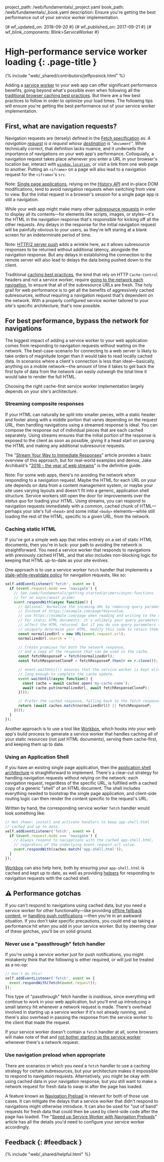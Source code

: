 project_path: /web/fundamentals/_project.yaml book_path: /web/fundamentals/_book.yaml description: Ensure you're getting the best performance out of your service worker implementation.

{# wf_updated_on: 2018-09-20 #} {# wf_published_on: 2017-09-21 #} {# wf_blink_components: Blink>ServiceWorker #}

# High-performance service worker loading {: .page-title }

{% include "web/_shared/contributors/jeffposnick.html" %}

Adding a [service worker](/web/fundamentals/getting-started/primers/service-workers) to your web app can offer significant performance benefits, going beyond what's possible even when following all the [traditional browser caching best practices](/web/fundamentals/performance/optimizing-content-efficiency/http-caching). But there are a few best practices to follow in order to optimize your load times. The following tips will ensure you're getting the best performance out of your service worker implementation.

## First, what are navigation requests?

Navigation requests are (tersely) defined in the [Fetch specification](https://fetch.spec.whatwg.org/#navigation-request) as: *A navigation [request](https://fetch.spec.whatwg.org/#concept-request) is a request whose [destination](https://fetch.spec.whatwg.org/#concept-request-destination) is "`document`".* While technically correct, that definition lacks nuance, and it undersells the importance of navigations on your web app's performance. Colloquially, a navigation request takes place whenever you enter a URL in your browser's location bar, interact with
<code><a href="https://developer.mozilla.org/en-US/docs/Web/API/Window/location">window.location</a></code>, or visit a link from one web page to another. Putting an `<iframe>` on a page will also lead to a navigation request for the `<iframe>`'s `src`.

Note: [Single page applications](https://en.wikipedia.org/wiki/Single-page_application), relying on the [History API](https://developer.mozilla.org/en-US/docs/Web/API/History_API) and in-place DOM modifications, tend to avoid navigation requests when switching from view to view. But the initial request in a browser's session for a single page app is still a navigation.

While your web app might make many other [subresource requests](https://fetch.spec.whatwg.org/#subresource-request) in order to display all its contents—for elements like scripts, images, or styles—it's the HTML in the navigation response that's responsible for kicking off all the other requests. Any delays in the response for the initial navigation request will be painfully obvious to your users, as they're left staring at a blank screen for an indeterminate period of time.

Note: [HTTP/2 server push](/web/fundamentals/performance/http2/#server_push) adds a wrinkle here, as it allows subresource responses to be returned without additional latency, alongside the navigation response. But any delays in establishing the connection to the remote server will also lead to delays the data being pushed down to the client.

Traditional [caching best practices](/web/fundamentals/performance/optimizing-content-efficiency/http-caching#top_of_page), the kind that rely on HTTP `Cache-Control` headers and not a service worker, require [going to the network each navigation](/web/fundamentals/performance/optimizing-content-efficiency/http-caching#invalidating_and_updating_cached_responses), to ensure that all of the subresource URLs are fresh. The holy grail for web performance is to get all the benefits of aggressively cached subresources, *without* requiring a navigation request that's dependent on the network. With a properly configured service worker tailored to your site's specific architecture, that's now possible.

## For best performance, bypass the network for navigations

The biggest impact of adding a service worker to your web application comes from responding to navigation requests without waiting on the network. The best-case-scenario for connecting to a web server is likely to take orders of magnitude longer than it would take to read locally cached data. In scenarios where a client's connection is less than ideal—basically, anything on a mobile network—the amount of time it takes to get back the first byte of data from the network can easily outweigh the total time it would take to render the full HTML.

Choosing the right cache-first service worker implementation largely depends on your site's architecture.

### Streaming composite responses

If your HTML can naturally be split into smaller pieces, with a static header and footer along with a middle portion that varies depending on the request URL, then handling navigations using a streamed response is ideal. You can compose the response out of individual pieces that are each cached separately. Using streams ensures that the initial portion of the response is exposed to the client as soon as possible, giving it a head start on parsing the HTML and making any additional subresource requests.

The "[Stream Your Way to Immediate Responses](/web/updates/2016/06/sw-readablestreams)" article provides a basic overview of this approach, but for real-world examples and demos, Jake Archibald's "[2016 - the year of web streams](https://jakearchibald.com/2016/streams-ftw/)" is the definitive guide.

Note: For some web apps, there's no avoiding the network when responding to a navigation request. Maybe the HTML for each URL on your site depends on data from a content management system, or maybe your site uses varying layouts and doesn't fit into a generic, application shell structure. Service workers still open the door for improvements over the *status quo* for loading your HTML. Using streams, you can respond to navigation requests immediately with a common, cached chunk of HTML—perhaps your site's full `<head>` and some initial `<body>` elements—while still loading the rest of the HTML, specific to a given URL, from the network.

### Caching static HTML

If you've got a simple web app that relies entirely on a set of static HTML documents, then you're in luck: your path to avoiding the network is straightforward. You need a service worker that responds to navigations with previously cached HTML, and that also includes non-blocking logic for keeping that HTML up-to-date as your site evolves.

One approach is to use a service worker `fetch` handler that implements a [stale-while-revalidate policy](/web/fundamentals/instant-and-offline/offline-cookbook/#stale-while-revalidate) for navigation requests, like so:

```js
self.addEventListener('fetch', event => {
  if (event.request.mode === 'navigate') {
    // See /web/fundamentals/getting-started/primers/async-functions
    // for an async/await primer.
    event.respondWith(async function() {
      // Optional: Normalize the incoming URL by removing query parameters.
      // Instead of https://example.com/page?key=value,
      // use https://example.com/page when reading and writing to the cache.
      // For static HTML documents, it's unlikely your query parameters will
      // affect the HTML returned. But if you do use query parameters that
      // uniquely determine your HTML, modify this code to retain them.
      const normalizedUrl = new URL(event.request.url);
      normalizedUrl.search = '';

      // Create promises for both the network response,
      // and a copy of the response that can be used in the cache.
      const fetchResponseP = fetch(normalizedUrl);
      const fetchResponseCloneP = fetchResponseP.then(r => r.clone());

      // event.waitUntil() ensures that the service worker is kept alive
      // long enough to complete the cache update.
      event.waitUntil(async function() {
        const cache = await caches.open('my-cache-name');
        await cache.put(normalizedUrl, await fetchResponseCloneP);
      }());

      // Prefer the cached response, falling back to the fetch response.
      return (await caches.match(normalizedUrl)) || fetchResponseP;
    }());
  }
});
```

Another approach is to use a tool like [Workbox](https://workboxjs.org/), which hooks into your web app's build process to generate a service worker that handles caching all of your static resources (not just HTML documents), serving them cache-first, and keeping them up to date.

### Using an Application Shell

If you have an existing single page application, then the [application shell architecture](/web/fundamentals/architecture/app-shell) is straightforward to implement. There's a clear-cut strategy for handling navigation requests without relying on the network: each navigation request, regardless of the specific URL, is fulfilled with a cached copy of a generic "shell" of an HTML document. The shell includes everything needed to bootstrap the single page application, and client-side routing logic can then render the content specific to the request's URL.

Written by hand, the corresponding service worker `fetch` handler would look something like:

```js
// Not shown: install and activate handlers to keep app-shell.html
// cached and up to date.
self.addEventListener('fetch', event => {
  if (event.request.mode === 'navigate') {
    // Always respond to navigations with the cached app-shell.html,
    // regardless of the underlying event.request.url value.
    event.respondWith(caches.match('app-shell.html'));
  }
});
```

[Workbox](https://workboxjs.org/) can also help here, both by ensuring your `app-shell.html` is cached and kept up to date, as well as providing [helpers](https://workboxjs.org/reference-docs/latest/module-workbox-sw.Router.html#registerNavigationRoute) for responding to navigation requests with the cached shell.

## ⚠️ Performance gotchas

If you can't respond to navigations using cached data, but you need a service worker for other functionality—like providing [offline fallback content](/web/fundamentals/instant-and-offline/offline-cookbook/#generic-fallback), or [handling push notifications](/web/fundamentals/getting-started/codelabs/push-notifications/) —then you're in an awkward situation. If you don't take specific precautions, you could end up taking a performance hit when you add in your service worker. But by steering clear of these gotchas, you'll be on solid ground.

### Never use a "passthrough" fetch handler

If you're using a service worker just for push notifications, you might mistakenly think that the following is either required, or will just be treated as a no-op:

```js
// Don't do this!
self.addEventListener('fetch', event => {
  event.respondWith(fetch(event.request));
});
```

This type of "passthrough" fetch handler is insidious, since everything will continue to work in your web application, but you'll end up introducing a small latency hit whenever a network request is made. There's overhead involved in starting up a service worker if it's not already running, and there's also overhead in passing the response from the service worker to the client that made the request.

If your service worker doesn't contain a `fetch` handler at all, some browsers will make note of that and [not bother starting up the service worker](https://github.com/w3c/ServiceWorker/issues/718) whenever there's a network request.

### Use navigation preload when appropriate

There are scenarios in which you *need* a `fetch` handler to use a caching strategy for certain subresources, but your architecture makes it impossible to respond to navigation requests. Alternatively, you might be okay with using cached data in your navigation response, but you still want to make a network request for fresh data to swap in after the page has loaded.

A feature known as [Navigation Preload](https://developer.mozilla.org/en-US/docs/Web/API/NavigationPreloadManager) is relevant for both of those use cases. It can mitigate the delays that a service worker that didn't respond to navigations might otherwise introduce. It can also be used for "out of band" requests for fresh data that could then be used by client-side code after the page has loaded. The "[Speed up Service Worker with Navigation Preloads](/web/updates/2017/02/navigation-preload)" article has all the details you'd need to configure your service worker accordingly.

## Feedback {: #feedback }

{% include "web/_shared/helpful.html" %}
